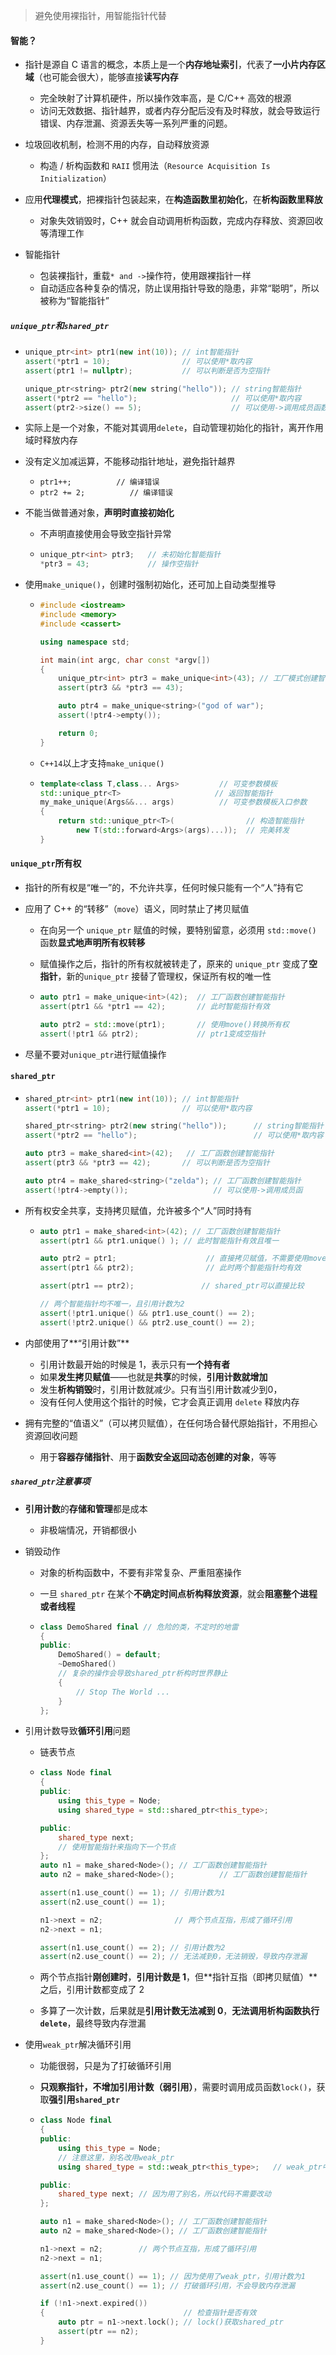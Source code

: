> 避免使用裸指针，用智能指针代替

#### 智能？

* 指针是源自 C 语言的概念，本质上是一个**内存地址索引**，代表了**一小片内存区域**（也可能会很大），能够直接**读写内存**
  * 完全映射了计算机硬件，所以操作效率高，是 C/C++ 高效的根源
  * 访问无效数据、指针越界，或者内存分配后没有及时释放，就会导致运行错误、内存泄漏、资源丢失等一系列严重的问题。

* 垃圾回收机制，检测不用的内存，自动释放资源
  * 构造 / 析构函数和 `RAII` 惯用法（`Resource Acquisition Is Initialization`）

* 应用**代理模式**，把裸指针包装起来，在**构造函数里初始化**，在**析构函数里释放**
  * 对象失效销毁时，C++ 就会自动调用析构函数，完成内存释放、资源回收等清理工作
* 智能指针
  * 包装裸指针，重载`* and ->`操作符，使用跟裸指针一样
  * 自动适应各种复杂的情况，防止误用指针导致的隐患，非常“聪明”，所以被称为“智能指针”

##### `unique_ptr`和`shared_ptr`

* ```cpp
  unique_ptr<int> ptr1(new int(10)); // int智能指针
  assert(*ptr1 = 10);                // 可以使用*取内容
  assert(ptr1 != nullptr);           // 可以判断是否为空指针
  
  unique_ptr<string> ptr2(new string("hello")); // string智能指针
  assert(*ptr2 == "hello");                     // 可以使用*取内容
  assert(ptr2->size() == 5);                    // 可以使用->调用成员函数
  ```

* 实际上是一个对象，不能对其调用`delete`，自动管理初始化的指针，离开作用域时释放内存

* 没有定义加减运算，不能移动指针地址，避免指针越界

  * `ptr1++;          // 编译错误`
  * `ptr2 += 2;          // 编译错误  `

* 不能当做普通对象，**声明时直接初始化**

  * 不声明直接使用会导致空指针异常

  * ```cpp
    unique_ptr<int> ptr3;   // 未初始化智能指针
    *ptr3 = 43;             // 操作空指针
    ```

* 使用`make_unique()`，创建时强制初始化，还可加上自动类型推导

  * ```cpp
    #include <iostream>
    #include <memory>
    #include <cassert>
    
    using namespace std;
    
    int main(int argc, char const *argv[])
    {
        unique_ptr<int> ptr3 = make_unique<int>(43); // 工厂模式创建智能指针
        assert(ptr3 && *ptr3 == 43);
    
        auto ptr4 = make_unique<string>("god of war");
        assert(!ptr4->empty());
    
        return 0;
    }
    ```

  * `C++14`以上才支持`make_unique()`

  * ```cpp
    template<class T,class... Args>         // 可变参数模板
    std::unique_ptr<T>                     // 返回智能指针
    my_make_unique(Args&&... args)          // 可变参数模板入口参数
    {
        return std::unique_ptr<T>(                // 构造智能指针
            new T(std::forward<Args>(args)...));  // 完美转发
    }
    ```

#### `unique_ptr`所有权

* 指针的所有权是“唯一”的，不允许共享，任何时候只能有一个“人”持有它

* 应用了 C++ 的“转移”（`move`）语义，同时禁止了拷贝赋值

  * 在向另一个 `unique_ptr` 赋值的时候，要特别留意，必须用 `std::move()` 函数**显式地声明所有权转移**

  * 赋值操作之后，指针的所有权就被转走了，原来的 `unique_ptr` 变成了**空指针**，新的`unique_ptr` 接替了管理权，保证所有权的唯一性

  * ```cpp
    auto ptr1 = make_unique<int>(42);  // 工厂函数创建智能指针
    assert(ptr1 && *ptr1 == 42);       // 此时智能指针有效
    
    auto ptr2 = std::move(ptr1);       // 使用move()转换所有权
    assert(!ptr1 && ptr2);             // ptr1变成空指针
    ```

* 尽量不要对`unique_ptr`进行赋值操作

#### `shared_ptr`

* ```cpp
  shared_ptr<int> ptr1(new int(10)); // int智能指针
  assert(*ptr1 = 10);                // 可以使用*取内容
  
  shared_ptr<string> ptr2(new string("hello"));      // string智能指针
  assert(*ptr2 == "hello");                          // 可以使用*取内容
  
  auto ptr3 = make_shared<int>(42);   // 工厂函数创建智能指针
  assert(ptr3 && *ptr3 == 42);       // 可以判断是否为空指针
  
  auto ptr4 = make_shared<string>("zelda"); // 工厂函数创建智能指针
  assert(!ptr4->empty());                   // 可以使用->调用成员函
  ```

* 所有权安全共享，支持拷贝赋值，允许被多个“人”同时持有

  * ```cpp
    auto ptr1 = make_shared<int>(42); // 工厂函数创建智能指针
    assert(ptr1 && ptr1.unique() ); // 此时智能指针有效且唯一
    
    auto ptr2 = ptr1;                    // 直接拷贝赋值，不需要使用move()
    assert(ptr1 && ptr2);                // 此时两个智能指针均有效
    
    assert(ptr1 == ptr2);               // shared_ptr可以直接比较
    
    // 两个智能指针均不唯一，且引用计数为2
    assert(!ptr1.unique() && ptr1.use_count() == 2);
    assert(!ptr2.unique() && ptr2.use_count() == 2);
    ```

* 内部使用了**“引用计数”**

  * 引用计数最开始的时候是 1，表示只有**一个持有者**
  * 如果**发生拷贝赋值**——也就是**共享**的时候，**引用计数就增加**
  * 发生**析构销毁**时，引用计数就减少。只有当引用计数减少到0，
  * 没有任何人使用这个指针的时候，它才会真正调用 `delete` 释放内存

* 拥有完整的“值语义”（可以拷贝赋值），在任何场合替代原始指针，不用担心资源回收问题

  * 用于**容器存储指针**、用于**函数安全返回动态创建的对象**，等等

##### `shared_ptr`注意事项

* **引用计数**的**存储和管理**都是成本

  * 非极端情况，开销都很小

* 销毁动作

  * 对象的析构函数中，不要有非常复杂、严重阻塞操作

  * 一旦 `shared_ptr` 在某个**不确定时间点析构释放资源**，就会**阻塞整个进程或者线程**

  * ```cpp
    class DemoShared final // 危险的类，不定时的地雷
    {
    public:
        DemoShared() = default;
        ~DemoShared()
        // 复杂的操作会导致shared_ptr析构时世界静止
        {
            // Stop The World ...
        }
    };
    ```

* 引用计数导致**循环引用**问题

  * 链表节点

  * ```cpp
    class Node final
    {
    public:
        using this_type = Node;
        using shared_type = std::shared_ptr<this_type>;
    
    public:
        shared_type next;
        // 使用智能指针来指向下一个节点
    };
    auto n1 = make_shared<Node>(); // 工厂函数创建智能指针
    auto n2 = make_shared<Node>();          // 工厂函数创建智能指针
    
    assert(n1.use_count() == 1); // 引用计数为1
    assert(n2.use_count() == 1);
    
    n1->next = n2;                // 两个节点互指，形成了循环引用
    n2->next = n1;
    
    assert(n1.use_count() == 2); // 引用计数为2
    assert(n2.use_count() == 2); // 无法减到0，无法销毁，导致内存泄漏
    ```

  * 两个节点指针**刚创建时**，**引用计数是 1**，但**指针互指（即拷贝赋值）**之后，引用计数都变成了 2

  * 多算了一次计数，后果就是**引用计数无法减到 0**，**无法调用析构函数执行 `delete`**，最终导致内存泄漏

* 使用`weak_ptr`解决循环引用

  * 功能很弱，只是为了打破循环引用

  * **只观察指针，不增加引用计数（弱引用）**，需要时调用成员函数`lock()`，获取**强引用`shared_ptr`**

  * ```cpp
    class Node final
    {
    public:
        using this_type = Node;
        // 注意这里，别名改用weak_ptr
        using shared_type = std::weak_ptr<this_type>;   // weak_ptr中封装了shared_ptr
    
    public:
        shared_type next; // 因为用了别名，所以代码不需要改动
    };
    
    auto n1 = make_shared<Node>(); // 工厂函数创建智能指针
    auto n2 = make_shared<Node>(); // 工厂函数创建智能指针
    
    n1->next = n2;        // 两个节点互指，形成了循环引用
    n2->next = n1;
    
    assert(n1.use_count() == 1); // 因为使用了weak_ptr，引用计数为1
    assert(n2.use_count() == 1); // 打破循环引用，不会导致内存泄漏
    
    if (!n1->next.expired())
    {                               // 检查指针是否有效
        auto ptr = n1->next.lock(); // lock()获取shared_ptr
        assert(ptr == n2);
    }
    ```


